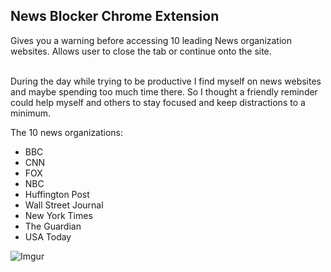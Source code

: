 ## News Blocker Chrome Extension

Gives you a warning before accessing 10 leading News organization websites. Allows user to close the tab or continue onto the site.

<br>
During the day while trying to be productive I find myself on news websites and maybe spending too much time there.
So I thought a friendly reminder could help myself and others to stay focused and keep distractions to a minimum.  

The 10 news organizations:

* BBC
* CNN
* FOX
* NBC
* Huffington Post
* Wall Street Journal
* New York Times
* The Guardian
* USA Today

![Imgur](https://i.imgur.com/5qzp2ZW.png)
